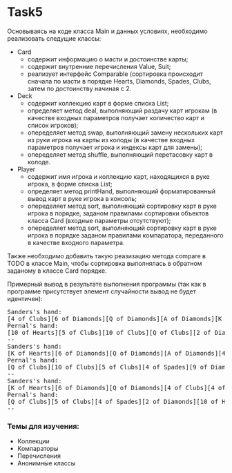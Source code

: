 # Task5

Основываясь на коде класса Main и данных условиях, необходимо реализовать следущие классы:
<ul>
<li>Card
<ul>
<li>содержит информацию о масти и достоинстве карты;</li>
<li>содержит внутренние перечисления Value, Suit;</li>
<li>реализует интерфейс Comparable (сортировка происходит сначала по масти в порядке Hearts, Diamonds, Spades, Clubs, затем по достоинству начиная с 2.</li>
</ul>
</li>
<li>Deck
<ul>
<li>содержит коллекцию карт в форме списка List<Card>;</li>
<li>определяет метод deal, выполняющий раздачу карт игрокам (в качестве входных параметров получает количество карт и список игроков);</li>
<li>опеределяет метод swap, выполняющий замену нескольких карт из руки игрока на карты из колоды (в качестве входных параметров получает игрока и индексы карт для замены);</li>
<li>опеределяет метод shuffle, выполняющий перетасовку карт в колоде.</li>
</ul>
</li>
<li>Player
<ul>
<li>содержит имя игрока и коллекцию карт, находящихся в руке игрока, в форме списка List<Card>;</li>
<li>определяет метод printHand, выполняющий форматированный вывод карт в руке игрока в консоль;</li>
<li>опеределяет метод sort, выполняющий сортировку карт в руке игрока в порядке, заданом правилами сортировки объектов класса Card (входные параметры отсутствуют);</li>
<li>опеределяет метод sort, выполняющий сортировку карт в руке игрока в порядке заданом правилами компаратора, переданного в качестве входного параметра.</li>
</ul>
</li>
</ul>

Также необходимо добавить такую реазизацию метода compare в TODO в классе Main, чтобы сортировка выполнялась в обратном заданому в классе Card порядке. 

Примерный вывод в результате выполнения программы (так как в программе присутствует элемент случайности вывод не будет идентичен):
<pre>
Sanders's hand:
[4 of Clubs][6 of Diamonds][Q of Diamonds][A of Diamonds][K of Hearts]
Pernal's hand:
[10 of Hearts][5 of Clubs][10 of Clubs][Q of Clubs][2 of Diamonds][4 of Spades][9 of Diamonds]
--
Sanders's hand:
[K of Hearts][6 of Diamonds][Q of Diamonds][A of Diamonds][4 of Clubs]
Pernal's hand:
[Q of Clubs][10 of Clubs][5 of Clubs][4 of Spades][9 of Diamonds][2 of Diamonds][10 of Hearts]
--
Sanders's hand:
[K of Hearts][6 of Diamonds][Q of Diamonds][4 of Clubs][4 of Diamonds]
Pernal's hand:
[Q of Clubs][5 of Clubs][4 of Spades][2 of Diamonds][10 of Hearts][J of Hearts][9 of Spades]
--
</pre>

<h3>Темы для изучения:</h3>
<ul>
<li>Коллекции</li>
<li>Компараторы</li>
<li>Перечисления</li>
<li>Анонимные классы</li>
</ul>